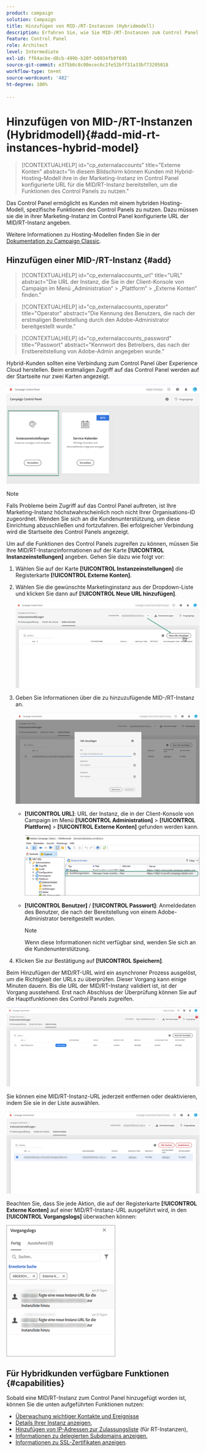 ```yaml
---
product: campaign
solution: Campaign
title: Hinzufügen von MID-/RT-Instanzen (Hybridmodell)
description: Erfahren Sie, wie Sie MID-/RT-Instanzen zum Control Panel hinzufügen, wenn Sie ein Hybrid-Hosting-Modell verwenden.
feature: Control Panel
role: Architect
level: Intermediate
exl-id: ff64acbe-d8cb-499b-b20f-b0934fb0f695
source-git-commit: e375b0c8c00ecec6c2fe52bff31a33bf73295018
workflow-type: tm+mt
source-wordcount: '482'
ht-degree: 100%

---
```


# Hinzufügen von MID-/RT-Instanzen (Hybridmodell){#add-mid-rt-instances-hybrid-model}

>[!CONTEXTUALHELP]
>id="cp_externalaccounts"
>title="Externe Konten"
>abstract="In diesem Bildschirm können Kunden mit Hybrid-Hosting-Modell ihre in der Marketing-Instanz im Control Panel konfigurierte URL für die MID/RT-Instanz bereitstellen, um die Funktionen des Control Panels zu nutzen."

Das Control Panel ermöglicht es Kunden mit einem hybriden Hosting-Modell, spezifische Funktionen des Control Panels zu nutzen. Dazu müssen sie die in ihrer Marketing-Instanz im Control Panel konfigurierte URL der MID/RT-Instanz angeben.

Weitere Informationen zu Hosting-Modellen finden Sie in der [Dokumentation zu Campaign Classic](https://experienceleague.adobe.com/docs/campaign-classic/using/installing-campaign-classic/architecture-and-hosting-models/hosting-models-lp/hosting-models.html?lang=de).

## Hinzufügen einer MID-/RT-Instanz {#add}

>[!CONTEXTUALHELP]
>id="cp_externalaccounts_url"
>title="URL"
>abstract="Die URL der Instanz, die Sie in der Client-Konsole von Campaign im Menü „Administration“ > „Plattform“ > „Externe Konten“ finden."

>[!CONTEXTUALHELP]
>id="cp_externalaccounts_operator"
>title="Operator"
>abstract="Die Kennung des Benutzers, die nach der erstmaligen Bereitstellung durch den Adobe-Administrator bereitgestellt wurde."

>[!CONTEXTUALHELP]
>id="cp_externalaccounts_password"
>title="Passwort"
>abstract="Kennwort des Betreibers, das nach der Erstbereitstellung von Adobe-Admin angegeben wurde."

Hybrid-Kunden sollten eine Verbindung zum Control Panel über Experience Cloud herstellen. Beim erstmaligen Zugriff auf das Control Panel werden auf der Startseite nur zwei Karten angezeigt.

![](assets/hybrid-homepage.png)

>[!NOTE]
>
>Falls Probleme beim Zugriff auf das Control Panel auftreten, ist Ihre Marketing-Instanz höchstwahrscheinlich noch nicht Ihrer Organisations-ID zugeordnet. Wenden Sie sich an die Kundenunterstützung, um diese Einrichtung abzuschließen und fortzufahren. Bei erfolgreicher Verbindung wird die Startseite des Control Panels angezeigt.

Um auf die Funktionen des Control Panels zugreifen zu können, müssen Sie Ihre MID/RT-Instanzinformationen auf der Karte **[!UICONTROL Instanzeinstellungen]** angeben. Gehen Sie dazu wie folgt vor:

1. Wählen Sie auf der Karte **[!UICONTROL Instanzeinstellungen]** die Registerkarte **[!UICONTROL Externe Konten]**.

1. Wählen Sie die gewünschte Marketinginstanz aus der Dropdown-Liste und klicken Sie dann auf **[!UICONTROL Neue URL hinzufügen]**.

   ![](assets/external-account-addbutton.png)

1. Geben Sie Informationen über die zu hinzuzufügende MID-/RT-Instanz an.

   ![](assets/external-account-add.png)

   * **[!UICONTROL URL]**: URL der Instanz, die in der Client-Konsole von Campaign im Menü **[!UICONTROL Administration]** > **[!UICONTROL Plattform]** > **[!UICONTROL Externe Konten]** gefunden werden kann.

      ![](assets/external-account-url.png)

   * **[!UICONTROL Benutzer]** / **[!UICONTROL Passwort]**: Anmeldedaten des Benutzer, die nach der Bereitstellung von einem Adobe-Administrator bereitgestellt wurden.

      >[!NOTE]
      >
      >Wenn diese Informationen nicht verfügbar sind, wenden Sie sich an die Kundenunterstützung.

1. Klicken Sie zur Bestätigung auf **[!UICONTROL Speichern]**.

Beim Hinzufügen der MID/RT-URL wird ein asynchroner Prozess ausgelöst, um die Richtigkeit der URLs zu überprüfen. Dieser Vorgang kann einige Minuten dauern. Bis die URL der MID/RT-Instanz validiert ist, ist der Vorgang ausstehend. Erst nach Abschluss der Überprüfung können Sie auf die Hauptfunktionen des Control Panels zugreifen.

![](assets/external-account-pending.png)

Sie können eine MID/RT-Instanz-URL jederzeit entfernen oder deaktivieren, indem Sie sie in der Liste auswählen.

![](assets/external-account-edit.png)

Beachten Sie, dass Sie jede Aktion, die auf der Registerkarte **[!UICONTROL Externe Konten]** auf einer MID/RT-Instanz-URL ausgeführt wird, in den **[!UICONTROL Vorgangslogs]** überwachen können:

![](assets/external-account-logs.png)

## Für Hybridkunden verfügbare Funktionen {#capabilities}

Sobald eine MID/RT-Instanz zum Control Panel hinzugefügt worden ist, können Sie die unten aufgeführten Funktionen nutzen:

* [Überwachung wichtiger Kontakte und Ereignisse](../../service-events/service-events.md)
* [Details Ihrer Instanz anzeigen](../../instances-settings/using/instance-details.md),
* [Hinzufügen von IP-Adressen zur Zulassungsliste](../../instances-settings/using/ip-allow-listing-instance-access.md) (für RT-Instanzen),
* [Informationen zu delegierten Subdomains anzeigen](../../subdomains-certificates/using/monitoring-subdomains.md),
* [Informationen zu SSL-Zertifikaten anzeigen](../../subdomains-certificates/using/monitoring-ssl-certificates.md).
